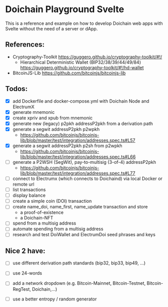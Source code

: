 # Doichain Playground Svelte

This is a reference and example on how to develop Doichain web apps with Svelte without the need of a server or dApp.

## References:
- Cryptography-Toolkit https://guggero.github.io/cryptography-toolkit/#!/
  - Hierarchical Deterministic Wallet (BIP32/38/39/44/49/84) https://guggero.github.io/cryptography-toolkit/#!/hd-wallet
- BitcoinJS-Lib https://github.com/bitcoinjs/bitcoinjs-lib

## Todos:
- [x] add Dockerfile and docker-compose.yml with Doichain Node and ElectrumX
- [x] generate mnemonic
- [x] create xpriv and xpub from mnemonic 
- [x] generate new (legacy) p2pkh addressP2pkh from a derivation path 
- [x] generate a segwit addressP2pkh p2wpkh
  - https://github.com/bitcoinjs/bitcoinjs-lib/blob/master/test/integration/addresses.spec.ts#L57
- [x] generate a segwit addressP2pkh p2sh from p2wpkh  
  - https://github.com/bitcoinjs/bitcoinjs-lib/blob/master/test/integration/addresses.spec.ts#L66
- [ ] generate a P2WSH (SegWit), pay-to-multisig (3-of-4) addressP2pkh 
  - https://github.com/bitcoinjs/bitcoinjs-lib/blob/master/test/integration/addresses.spec.ts#L77
- [ ] connect to Electrumx (which connects to Doichaind) via local Docker or remote url
- [ ] list transactions
- [ ] display balance 
- [ ] create a simple coin (DOI) transaction 
- [ ] create name_doi, name_first, name_update transaction and store
  - a proof-of-existence
  - a Doichain-NFT
- [ ] spend from a multisig address
- [ ] automate spending from a multisig address
- [ ] research and test DoiWallet and ElectrumDoi seed phrases and keys

## Nice 2 have:
- [ ] use different derivation path standards (bip32, bip33, bip49, ...)
- [ ] use 24-words
- [ ] add a network dropdown (e.g. Bitcoin-Mainnet, Bitcoin-Testnet, Bitcoin-RegTest, Doichain,...)
- [ ] use a better entropy / random generator


